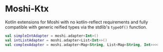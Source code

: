 # Moshi-Ktx

Kotlin extensions for Moshi with no kotlin-reflect requirements and fully compatible with
generic reified types via the stdlib's `typeOf()` function.

```kotlin
val simpleIntAdapter = moshi.adapter<Int>()
val intListAdapter = moshi.adapter<List<Int>>()
val complexAdapter = moshi.adapter<Map<String, List<Map<String, Int>>>>()
```